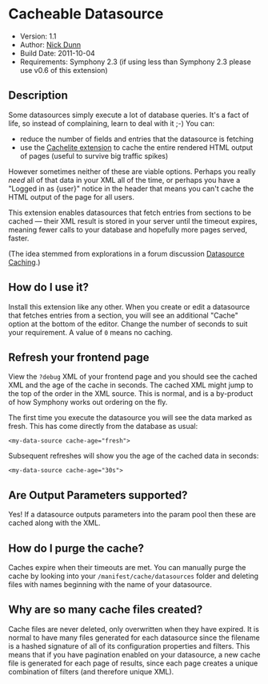 # Cacheable Datasource

* Version: 1.1
* Author: [Nick Dunn](http://nick-dunn.co.uk)
* Build Date: 2011-10-04
* Requirements: Symphony 2.3 (if using less than Symphony 2.3 please use v0.6 of this extension)

## Description

Some datasources simply execute a lot of database queries. It's a fact of life, so instead of complaining, learn to deal with it ;-) You can:

* reduce the number of fields and entries that the datasource is fetching
* use the [Cachelite extension](http://symphony-cms.com/download/extensions/view/20455/) to cache the entire rendered HTML output of pages (useful to survive big traffic spikes)

However sometimes neither of these are viable options. Perhaps you really *need* all of that data in your XML all of the time, or perhaps you have a "Logged in as {user}" notice in the header that means you can't cache the HTML output of the page for all users.

This extension enables datasources that fetch entries from sections to be cached — their XML result is stored in your server until the timeout expires, meaning fewer calls to your database and hopefully more pages served, faster.

(The idea stemmed from explorations in a forum discussion [Datasource Caching](http://symphony-cms.com/discuss/thread/32535/).)

## How do I use it?
Install this extension like any other. When you create or edit a datasource that fetches entries from a section, you will see an additional "Cache" option at the bottom of the editor. Change the number of seconds to suit your requirement. A value of `0` means no caching.

## Refresh your frontend page
View the `?debug` XML of your frontend page and you should see the cached XML and the age of the cache in seconds. The cached XML might jump to the top of the order in the XML source. This is normal, and is a by-product of how Symphony works out ordering on the fly.

The first time you execute the datasource you will see the data marked as fresh. This has come directly from the database as usual:

	<my-data-source cache-age="fresh">

Subsequent refreshes will show you the age of the cached data in seconds:

	<my-data-source cache-age="30s">

## Are Output Parameters supported?
Yes! If a datasource outputs parameters into the param pool then these are cached along with the XML.

## How do I purge the cache?
Caches expire when their timeouts are met. You can manually purge the cache by looking into your `/manifest/cache/datasources` folder and deleting files with names beginning with the name of your datasource.

## Why are so many cache files created?
Cache files are never deleted, only overwritten when they have expired. It is normal to have many files generated for each datasource since the filename is a hashed signature of all of its configuration properties and filters. This means that if you have pagination enabled on your datasource, a new cache file is generated for each page of results, since each page creates a unique combination of filters (and therefore unique XML).